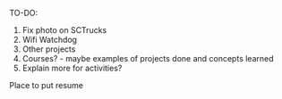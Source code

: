 TO-DO:
1. Fix photo on SCTrucks
2. Wifi Watchdog
3. Other projects
4. Courses? - maybe examples of projects done and concepts learned
5. Explain more for activities?

Place to put resume

